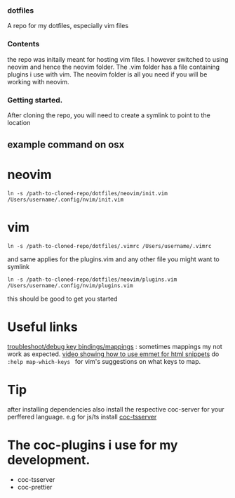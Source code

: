 ### dotfiles
A repo for my dotfiles, especially vim files

### Contents
the repo was initaily meant for hosting vim files.
I however switched to using neovim and hence the neovim folder.
The .vim folder has a file containing plugins i use with vim. 
The neovim folder is all you need if you will be working with neovim.

### Getting started.
After cloning the repo, you will need to create a symlink to point to the
location

## example command on osx
# neovim
`ln -s /path-to-cloned-repo/dotfiles/neovim/init.vim  /Users/username/.config/nvim/init.vim`

# vim 
`ln -s /path-to-cloned-repo/dotfiles/.vimrc /Users/username/.vimrc`

and same applies for the plugins.vim and any other file you might want to
symlink

`ln -s /path-to-cloned-repo/dotfiles/neovim/plugins.vim  /Users/username/.config/nvim/plugins.vim`

this should be good to get you started

# Useful links
[troubleshoot/debug key bindings/mappings](https://vi.stackexchange.com/questions/7722/how-to-debug-a-mapping) : sometimes mappings my not work as expected.
[video showing how to use emmet for html snippets](https://youtu.be/Sc30cyEH5oo?t=405)
do `:help map-which-keys ` for vim's suggestions on what keys to map.

# Tip
after installing dependencies also install the respective coc-server for your perffered language. e.g for js/ts install [coc-tsserver](https://github.com/neoclide/coc-tsserver)

# The coc-plugins i use for my development.
- coc-tsserver
- coc-prettier


